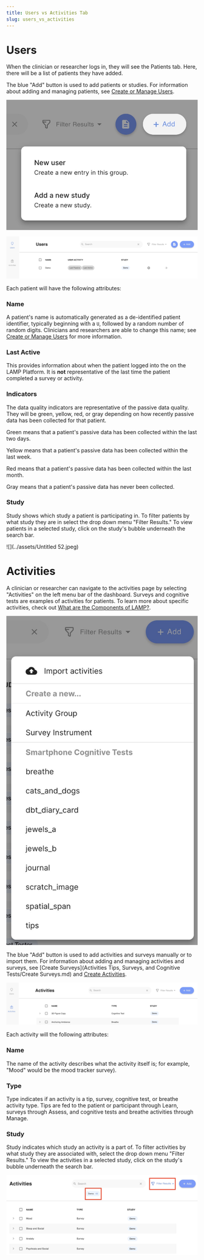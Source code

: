 ```yaml
---
title: Users vs Activities Tab
slug: users_vs_activities
---
```


# Users

When the clinician or researcher logs in, they will see the Patients tab. Here, there will be a list of patients they have added.

The blue "Add" button is used to add patients or studies. For information about adding and managing patients, see [Create or Manage Users](Create%20or%20Manage%20Users.md).

![](../assets/Untitled%2050.jpeg)

![](../assets/Untitled%2051.jpeg)

Each patient will have the following attributes:

### Name

A patient's name is automatically generated as a de-identified patient identifier, typically beginning with a `U`, followed by a random number of random digits. Clinicians and researchers are able to change this name; see [Create or Manage Users](Create%20or%20Manage%20Users.md) for more information.

### Last Active

This provides information about when the patient logged into the on the LAMP Platform. It is **not** representative of the last time the patient completed a survey or activity.

### Indicators

The data quality indicators are representative of the passive data quality. They will be green, yellow, red, or gray depending on how recently passive data has been collected for that patient.

Green means that a patient's passive data has been collected within the last two days.

Yellow means that a patient's passive data has been collected within the last week.

Red means that a patient's passive data has been collected within the last month.

Gray means that a patient's passive data has never been collected.

### Study

Study shows which study a patient is participating in. To filter patients by what study they are in select the drop down menu "Filter Results." To view patients in a selected study, click on the study's bubble underneath the search bar.

![](../assets/Untitled 52.jpeg)

# Activities

A clinician or researcher can navigate to the activities page by selecting "Activities" on the left menu bar of the dashboard.  Surveys and cognitive tests are examples of activities for patients. To learn more about specific activities, check out [What are the Components of LAMP?](What%20are%20the%20Components%20of%20LAMP.md).

![](../assets/Untitled%2050.png)

The blue "Add" button is used to add activities and surveys manually or to import them. For information about adding and managing activities and surveys, see [Create Surveys](Activities Tips, Surveys, and Cognitive Tests/Create Surveys.md) and [Create Activities](Activities%20Tips,%20Surveys,%20and%20Cognitive%20Tests/Create%20Activities.md).

![](../assets/Untitled%2053.jpeg)

Each activity will the following attributes:

### Name

The name of the activity describes what the activity itself is; for example, "Mood" would be the mood tracker survey).

### Type

Type indicates if an activity is a tip, survey, cognitive test, or breathe activity type. Tips are fed to the patient or participant through Learn, surveys through Assess, and cognitive tests and breathe activities through Manage.

### Study

Study indicates which study an activity is a part of. To filter activities by what study they are associated with, select the drop down menu "Filter Results." To view the activities in a selected study, click on the study's bubble underneath the search bar.

![](../assets/Untitled%2051.png)
